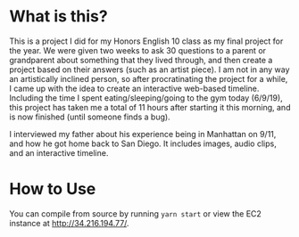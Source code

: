 # What is this?

This is a project I did for my Honors English 10 class as my final project for the year. We were given two weeks to ask 30 questions to a parent or grandparent about something that they lived through, and then create a project based on their answers (such as an artist piece). I am not in any way an artistically inclined person, so after procratinating the project for a while, I came up with the idea to create an interactive web-based timeline. Including the time I spent eating/sleeping/going to the gym today (6/9/19), this project has taken me a total of 11 hours after starting it this morning, and is now finished (until someone finds a bug).

I interviewed my father about his experience being in Manhattan on 9/11, and how he got home back to San Diego. It includes images, audio clips, and an interactive timeline.

# How to Use

You can compile from source by running `yarn start` or view the EC2 instance at http://34.216.194.77/.
